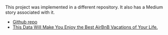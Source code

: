 This project was implemented in a different repository. It also has a Medium story associated with it.

 - [Github repo](https://github.com/mtasende/airbnb-analysis)
 - [This Data Will Make You Enjoy the Best AirBnB Vacations of Your Life.](https://medium.com/@miguel.tasende/this-data-will-make-you-enjoy-the-best-airbnb-vacations-of-your-life-47858d00895e)
 

